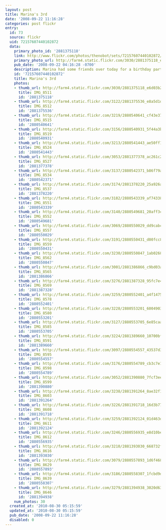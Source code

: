 ```yaml
---
layout: post
title: Marina's 3rd
date: '2008-09-22 11:16:28'
categories: post flickr
entry:
  id: 73
  source: flickr
  uid: 72157607440102872
  data:
    primary_photo_id: '2881375118'
    link: http://www.flickr.com/photos/thenobot/sets/72157607440102872/
    primary_photo_url: http://farm4.static.flickr.com/3030/2881375118_e6d03b2573_m.jpg
    pub_date: '2008-09-22 04:16:28 -0700'
    description: Marina had some friends over today for a birthday party!
    id: '72157607440102872'
    title: Marina's 3rd
    photos:
    - thumb_url: http://farm4.static.flickr.com/3030/2881375118_e6d03b2573_s.jpg
      title: IMG_8511
      id: '2881375118'
    - thumb_url: http://farm4.static.flickr.com/3122/2881375536_e8a5d1dde4_s.jpg
      title: IMG_8512
      id: '2881375536'
    - thumb_url: http://farm4.static.flickr.com/3219/2880540641_cf43e3777d_s.jpg
      title: IMG_8515
      id: '2880540641'
    - thumb_url: http://farm4.static.flickr.com/3156/2880540931_5f44a3b314_s.jpg
      title: IMG_8519
      id: '2880540931'
    - thumb_url: http://farm4.static.flickr.com/3213/2880541443_ae50ff1854_s.jpg
      title: IMG_8524
      id: '2880541443'
    - thumb_url: http://farm4.static.flickr.com/3053/2881377378_ac261c240c_s.jpg
      title: IMG_8527
      id: '2881377378'
    - thumb_url: http://farm4.static.flickr.com/3137/2880542371_b86f79a024_s.jpg
      title: IMG_8534
      id: '2880542371'
    - thumb_url: http://farm4.static.flickr.com/3174/2881378220_25a926aebe_s.jpg
      title: IMG_8537
      id: '2881378220'
    - thumb_url: http://farm4.static.flickr.com/3182/2880543339_af743383e1_s.jpg
      title: IMG_8551
      id: '2880543339'
    - thumb_url: http://farm4.static.flickr.com/3140/2880549681_20aff3cc7f_s.jpg
      title: IMG_8552
      id: '2880549681'
    - thumb_url: http://farm4.static.flickr.com/3069/2880550029_dd9cabcf4f_s.jpg
      title: IMG_8557
      id: '2880550029'
    - thumb_url: http://farm4.static.flickr.com/3191/2880550431_d00fcc8f92_s.jpg
      title: IMG_8559
      id: '2880550431'
    - thumb_url: http://farm4.static.flickr.com/3230/2880550847_1ab02684f7_s.jpg
      title: IMG_8562
      id: '2880550847'
    - thumb_url: http://farm4.static.flickr.com/3001/2881386866_c9bd03afe5_s.jpg
      title: IMG_8565
      id: '2881386866'
    - thumb_url: http://farm4.static.flickr.com/3276/2881387328_95fc7e409b_s.jpg
      title: IMG_8569
      id: '2881387328'
    - thumb_url: http://farm4.static.flickr.com/3259/2880552401_a4f147597d_s.jpg
      title: IMG_8578
      id: '2880552401'
    - thumb_url: http://farm4.static.flickr.com/3228/2880553201_60049035d9_s.jpg
      title: IMG_8580
      id: '2880553201'
    - thumb_url: http://farm4.static.flickr.com/3127/2880553705_6e85caa4ea_s.jpg
      title: IMG_8585
      id: '2880553705'
    - thumb_url: http://farm4.static.flickr.com/3224/2881389660_10700bf7bc_s.jpg
      title: IMG_8591
      id: '2881389660'
    - thumb_url: http://farm4.static.flickr.com/3097/2880554557_43537d3853_s.jpg
      title: IMG_8595
      id: '2880554557'
    - thumb_url: http://farm4.static.flickr.com/3176/2880554789_cb3c7e1812_s.jpg
      title: IMG_8598
      id: '2880554789'
    - thumb_url: http://farm4.static.flickr.com/3052/2881390880_7fcf3ee748_s.jpg
      title: IMG_8599
      id: '2881390880'
    - thumb_url: http://farm4.static.flickr.com/3238/2881391264_8ae32f1d32_s.jpg
      title: IMG_8603
      id: '2881391264'
    - thumb_url: http://farm4.static.flickr.com/3226/2881391718_16d3b776f2_s.jpg
      title: IMG_8608
      id: '2881391718'
    - thumb_url: http://farm4.static.flickr.com/3259/2881392124_01d463d7d4_s.jpg
      title: IMG_8611
      id: '2881392124'
    - thumb_url: http://farm4.static.flickr.com/3246/2880556935_e8d10be455_s.jpg
      title: IMG_8612
      id: '2880556935'
    - thumb_url: http://farm4.static.flickr.com/3210/2881393030_668732fba7_s.jpg
      title: IMG_8616
      id: '2881393030'
    - thumb_url: http://farm4.static.flickr.com/3079/2880557893_1d6f468970_s.jpg
      title: IMG_8629
      id: '2880557893'
    - thumb_url: http://farm4.static.flickr.com/3186/2880558307_1fcbd9d125_s.jpg
      title: IMG_8639
      id: '2880558307'
    - thumb_url: http://farm4.static.flickr.com/3279/2881394938_3020d63f6a_s.jpg
      title: IMG_8646
      id: '2881394938'
    num_photos: 30
  created_at: '2010-08-30 05:15:59'
  updated_at: '2010-08-30 05:15:59'
  pub_date: '2008-09-22 11:16:28'
  disabled: 0
---
```

